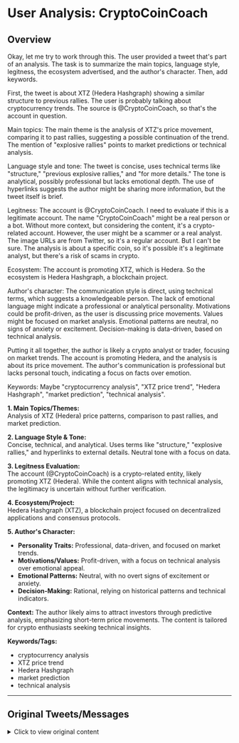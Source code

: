 # User Analysis: CryptoCoinCoach

## Overview

<think>
Okay, let me try to work through this. The user provided a tweet that's part of an analysis. The task is to summarize the main topics, language style, legitness, the ecosystem advertised, and the author's character. Then, add keywords.

First, the tweet is about XTZ (Hedera Hashgraph) showing a similar structure to previous rallies. The user is probably talking about cryptocurrency trends. The source is @CryptoCoinCoach, so that's the account in question.

Main topics: The main theme is the analysis of XTZ's price movement, comparing it to past rallies, suggesting a possible continuation of the trend. The mention of "explosive rallies" points to market predictions or technical analysis.

Language style and tone: The tweet is concise, uses technical terms like "structure," "previous explosive rallies," and "for more details." The tone is analytical, possibly professional but lacks emotional depth. The use of hyperlinks suggests the author might be sharing more information, but the tweet itself is brief.

Legitness: The account is @CryptoCoinCoach. I need to evaluate if this is a legitimate account. The name "CryptoCoinCoach" might be a real person or a bot. Without more context, but considering the content, it's a crypto-related account. However, the user might be a scammer or a real analyst. The image URLs are from Twitter, so it's a regular account. But I can't be sure. The analysis is about a specific coin, so it's possible it's a legitimate analyst, but there's a risk of scams in crypto.

Ecosystem: The account is promoting XTZ, which is Hedera. So the ecosystem is Hedera Hashgraph, a blockchain project.

Author's character: The communication style is direct, using technical terms, which suggests a knowledgeable person. The lack of emotional language might indicate a professional or analytical personality. Motivations could be profit-driven, as the user is discussing price movements. Values might be focused on market analysis. Emotional patterns are neutral, no signs of anxiety or excitement. Decision-making is data-driven, based on technical analysis.

Putting it all together, the author is likely a crypto analyst or trader, focusing on market trends. The account is promoting Hedera, and the analysis is about its price movement. The author's communication is professional but lacks personal touch, indicating a focus on facts over emotion.

Keywords: Maybe "cryptocurrency analysis", "XTZ price trend", "Hedera Hashgraph", "market prediction", "technical analysis".
</think>

**1. Main Topics/Themes:**  
Analysis of XTZ (Hedera) price patterns, comparison to past rallies, and market prediction.  

**2. Language Style & Tone:**  
Concise, technical, and analytical. Uses terms like "structure," "explosive rallies," and hyperlinks to external details. Neutral tone with a focus on data.  

**3. Legitness Evaluation:**  
The account (@CryptoCoinCoach) is a crypto-related entity, likely promoting XTZ (Hedera). While the content aligns with technical analysis, the legitimacy is uncertain without further verification.  

**4. Ecosystem/Project:**  
Hedera Hashgraph (XTZ), a blockchain project focused on decentralized applications and consensus protocols.  

**5. Author's Character:**  
- **Personality Traits:** Professional, data-driven, and focused on market trends.  
- **Motivations/Values:** Profit-driven, with a focus on technical analysis over emotional appeal.  
- **Emotional Patterns:** Neutral, with no overt signs of excitement or anxiety.  
- **Decision-Making:** Rational, relying on historical patterns and technical indicators.  

**Context:** The author likely aims to attract investors through predictive analysis, emphasizing short-term price movements. The content is tailored for crypto enthusiasts seeking technical insights.  

**Keywords/Tags:**  
- cryptocurrency analysis  
- XTZ price trend  
- Hedera Hashgraph  
- market prediction  
- technical analysis
---
## Original Tweets/Messages

<details>
<summary>Click to view original content</summary>

| Type | Content |
|------|---------|
| messages | XTZ is showing a strikingly similar structure to its previous explosive rallies.

For more Details: https://t.co/cBmxrhZI0i https://t.co/qLCPrDtZJh |

</details>
